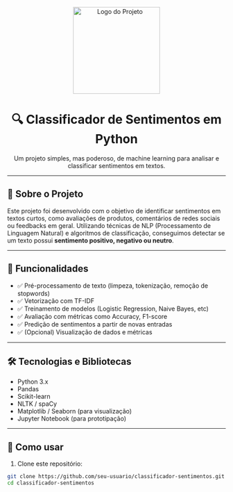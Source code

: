 <p align="center">
  <img src="Classificacao_de_sentimentos/anexo.git" alt="Logo do Projeto" width="200"/>
</p>

<h1 align="center">🔍 Classificador de Sentimentos em Python</h1>

<p align="center">
  Um projeto simples, mas poderoso, de machine learning para analisar e classificar sentimentos em textos.
</p>

---

## 🧠 Sobre o Projeto

Este projeto foi desenvolvido com o objetivo de identificar sentimentos em textos curtos, como avaliações de produtos, comentários de redes sociais ou feedbacks em geral. Utilizando técnicas de NLP (Processamento de Linguagem Natural) e algoritmos de classificação, conseguimos detectar se um texto possui **sentimento positivo, negativo ou neutro**.

---

## 🚀 Funcionalidades

- ✅ Pré-processamento de texto (limpeza, tokenização, remoção de stopwords)
- ✅ Vetorização com TF-IDF
- ✅ Treinamento de modelos (Logistic Regression, Naive Bayes, etc)
- ✅ Avaliação com métricas como Accuracy, F1-score
- ✅ Predição de sentimentos a partir de novas entradas
- ✅ (Opcional) Visualização de dados e métricas

---

## 🛠️ Tecnologias e Bibliotecas

- Python 3.x
- Pandas
- Scikit-learn
- NLTK / spaCy
- Matplotlib / Seaborn (para visualização)
- Jupyter Notebook (para prototipação)

---

## 🧪 Como usar

1. Clone este repositório:
```bash
git clone https://github.com/seu-usuario/classificador-sentimentos.git
cd classificador-sentimentos
